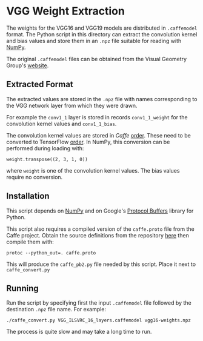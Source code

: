 # VGG Weight Extraction
The weights for the VGG16 and VGG19 models are distributed in
`.caffemodel` format. The Python script in this directory can extract
the convolution kernel and bias values and store them in an `.npz`
file suitable for reading with [NumPy](http://www.numpy.org/).

The original `.caffemodel` files can be obtained from the Visual
Geometry Group's
[website](http://www.robots.ox.ac.uk/~vgg/research/very_deep/).

## Extracted Format
The extracted values are stored in the `.npz` file with names
corresponding to the VGG network layer from which they were drawn.

For example the `conv1_1` layer is stored in records `conv1_1_weight`
for the convolution kernel values and `conv1_1_bias`.

The convolution kernel values are stored in *Caffe*
[order](http://caffe.berkeleyvision.org/tutorial/net_layer_blob.html#blob-storage-and-communication).
These need to be converted to TensorFlow
[order](https://www.tensorflow.org/api_docs/python/tf/nn/convolution). In
NumPy, this conversion can be performed during loading with:
```
weight.transpose((2, 3, 1, 0))
```
where `weight` is one of the convolution kernel values. The bias
values require no conversion.

## Installation
This script depends on [NumPy](http://www.numpy.org/) and on Google's
[Protocol Buffers](https://github.com/google/protobuf) library for
Python.

This script also requires a compiled version of the `caffe.proto` file
from the Caffe project. Obtain the source definitions from the
repository
[here](https://github.com/BVLC/caffe/blob/2cbc1bba0922c29241e2474dd43b180be265229f/src/caffe/proto/caffe.proto)
then compile them with:
```
protoc --python_out=. caffe.proto
```
This will produce the `caffe_pb2.py` file needed by this script. Place
it next to `caffe_convert.py`

## Running
Run the script by specifying first the input `.caffemodel` file
followed by the destination `.npz` file name. For example:
```
./caffe_convert.py VGG_ILSVRC_16_layers.caffemodel vgg16-weights.npz
```
The process is quite slow and may take a long time to run.
